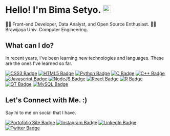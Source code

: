 # Hello! I'm Bima Setyo.  <img src="https://raw.githubusercontent.com/Tarikul-Islam-Anik/Animated-Fluent-Emojis/master/Emojis/Animals/Cat%20Face.png" alt="Cat Face" width="25" height="25" />
👨‍💻 Front-end Developer, Data Analyst, and Open Source Enthusiast.
👨‍🎓 Brawijaya Univ. Computer Engineering.

## **What can I do?**
In recent years, I've been learning new technologies and languages. These are the ones I've learned so far.

  [![CSS3 Badge](https://img.shields.io/badge/CSS3-1572B6?style=flat-square&logo=css3&logoColor=white)]()
  [![HTML5 Badge](https://img.shields.io/badge/HTML5-E34F26?style=flat-square&logo=html5&logoColor=white)]()
  [![Python Badge](https://img.shields.io/badge/Python-FFD43B?style=flat-square&logo=python&logoColor=blue)]()
  [![C Badge](https://img.shields.io/badge/C-00599C?style=flat-square&logo=c&logoColor=white)]()
  [![C++ Badge](https://img.shields.io/badge/C%2B%2B-00599C?style=flat-square&logo=c%2B%2B&logoColor=white)]()
  [![Javascript Badge](https://img.shields.io/badge/JavaScript-323330?style=flat-square&logo=javascript&logoColor=F7DF1E)]()
  [![NodeJS Badge](https://img.shields.io/badge/Node.js-339933?style=flat-square&logo=nodedotjs&logoColor=white)]()
  [![React Badge](https://img.shields.io/badge/React-20232A?style=flat-square&logo=react&logoColor=61DAFB)]()
  [![R Badge](https://img.shields.io/badge/R-276DC3?style=flat-square&logo=r&logoColor=white)]()
  [![QT Badge](https://img.shields.io/badge/Qt-41CD52?style=flat-square&logo=qt&logoColor=white)]()
  [![MySQL Badge](https://img.shields.io/badge/MySQL-005C84?style=flat-square&logo=mysql&logoColor=white)]()

## **Let's Connect with Me. :)**
Say hi to me on social that I have.

  [![Portofolio Site Badge](https://img.shields.io/badge/website-000000?style=flat-square&logo=About.me&logoColor=white)](https://bimasetyo.vercel.app/)
  [![Instagram Badge](https://img.shields.io/badge/Instagram-E4405F?style=flat-square&logo=instagram&logoColor=white)](https://www.instagram.com/bzizmza)
  [![LinkedIn Badge](https://img.shields.io/badge/LinkedIn-0077B5?style=flat-square&logo=linkedin&logoColor=white)](https://www.linkedin.com/in/abimanyusrisetyo/)
  [![Twitter Badge](https://img.shields.io/badge/Twitter-1DA1F2?style=flat-square&logo=twitter&logoColor=white)](https://www.twitter.com/bzizmza)
